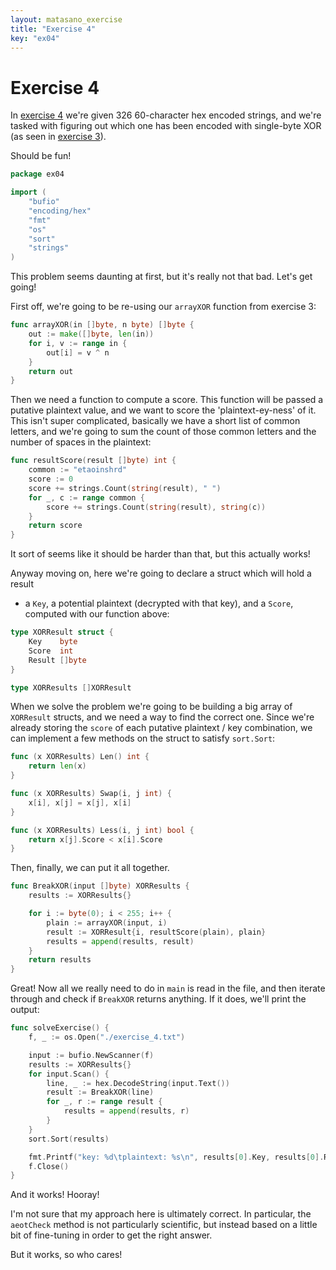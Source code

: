 ```yaml
---
layout: matasano_exercise
title: "Exercise 4"
key: "ex04"
---
```


# Exercise 4

In [exercise 4](http://cryptopals.com/sets/1/challenges/4) we're given
326 60-character hex encoded strings, and we're tasked with figuring out
which one has been encoded with single-byte XOR (as seen in [exercise 3](/matasano/ex03.html)).

Should be fun!

```go
package ex04

import (
	"bufio"
	"encoding/hex"
	"fmt"
	"os"
	"sort"
	"strings"
)
```


This problem seems daunting at first, but it's really not that bad. Let's get
going!

First off, we're going to be re-using our `arrayXOR` function from exercise 3:

```go
func arrayXOR(in []byte, n byte) []byte {
	out := make([]byte, len(in))
	for i, v := range in {
		out[i] = v ^ n
	}
	return out
}
```


Then we need a function to compute a score. This function will be passed a
putative plaintext value, and we want to score the 'plaintext-ey-ness' of it.
This isn't super complicated, basically we have a short list of common letters,
and we're going to sum the count of those common letters and the number of
spaces in the plaintext:

```go
func resultScore(result []byte) int {
	common := "etaoinshrd"
	score := 0
	score += strings.Count(string(result), " ")
	for _, c := range common {
		score += strings.Count(string(result), string(c))
	}
	return score
}
```


It sort of seems like it should be harder than that, but this actually works!

Anyway moving on, here we're going to declare a struct which will hold a result
- a `Key`, a potential plaintext (decrypted with that key), and a `Score`,
computed with our function above:

```go
type XORResult struct {
	Key    byte
	Score  int
	Result []byte
}

type XORResults []XORResult
```


When we solve the problem we're going to be building a big array of `XORResult`
structs, and we need a way to find the correct one. Since we're already storing
the `score` of each putative plaintext / key combination, we can implement a few methods
on the struct to satisfy `sort.Sort`:

```go
func (x XORResults) Len() int {
	return len(x)
}

func (x XORResults) Swap(i, j int) {
	x[i], x[j] = x[j], x[i]
}

func (x XORResults) Less(i, j int) bool {
	return x[j].Score < x[i].Score
}
```


Then, finally, we can put it all together.

```go
func BreakXOR(input []byte) XORResults {
	results := XORResults{}

	for i := byte(0); i < 255; i++ {
		plain := arrayXOR(input, i)
		result := XORResult{i, resultScore(plain), plain}
		results = append(results, result)
	}
	return results
}
```


Great! Now all we really need to do in `main` is read in the file,
and then iterate through and check if `BreakXOR` returns anything. If
it does, we'll print the output:

```go
func solveExercise() {
	f, _ := os.Open("./exercise_4.txt")

	input := bufio.NewScanner(f)
	results := XORResults{}
	for input.Scan() {
		line, _ := hex.DecodeString(input.Text())
		result := BreakXOR(line)
		for _, r := range result {
			results = append(results, r)
		}
	}
	sort.Sort(results)

	fmt.Printf("key: %d\tplaintext: %s\n", results[0].Key, results[0].Result)
	f.Close()
}
```


And it works! Hooray!

I'm not sure that my approach here is ultimately correct. In particular,
the `aeotCheck` method is not particularly scientific, but instead based on a
little bit of fine-tuning in order to get the right answer.

But it works, so who cares!
